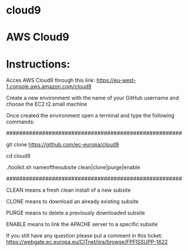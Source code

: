 # cloud9

# AWS Cloud9

# Instructions:

Acces AWS Cloud9 through this link: https://eu-west-1.console.aws.amazon.com/cloud9

Create a new environment with the name of your GitHub username and choose the EC2 t2.small machine

Once created the environment open a terminal and type the following commands:

######################################################

git clone https://github.com/ec-europa/cloud9

cd cloud9

./toolkit.sh nameofthesubsite clean|clone|purge|enable

######################################################

CLEAN means a fresh clean install of a new subsite

CLONE means to download an already existing subsite

PURGE means to delete a previously downloaded subsite

ENABLE means to link the APACHE server to a specific subsite

If you still have any question please put a comment in this ticket: https://webgate.ec.europa.eu/CITnet/jira/browse/FPFISSUPP-1622
